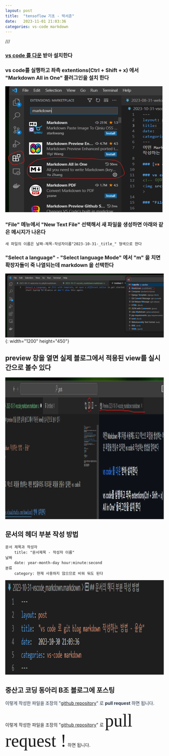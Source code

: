 ```yaml
---
layout: post
title:  "tensoflow 기초 - 박서준"
date:   2023-11-01 21:03:36 
categories: vs-code markdown
---
```

///

<!--주석으로 사용함 -->
### [vs code 를 다운](https://code.visualstudio.com/download) 받아 설치한다   

### vs code를 실행하고 좌측 extentions(Ctrl + Shift + x) 에서 "Markdown All in One" 플러그인을 설치 한다  
<!-- 이미지 삽입 방법은 아래 두가지 모두 사용 할수 있으나 아래것(![image])은 크기 조절이 되지 않는다 -->
<img src="/img/markdownAllinOne.png" width="500px" height="400px" title="px(픽셀) 크기 설정" alt="markdownAllinOne"><br/>  

### "File" 메뉴에서 "New Text File" 선택해서 새 파일을 생성하면 아래와 같은 메시지가 나온다  
    새 파일의 이름은 날짜-제목-작성자이름"2023-10-31-_title_" 형색으로 한다

### "Select a language" - "Select language Mode" 에서 "m" 을 치면 확장자들이 죽 나열되는데 markdown 을 선택한다
![image](/img/마크다운새파일생성.png){: width="1200" height="450"}

## preview 창을 열면 실제 블로그에서 적용된 view를 실시간으로 볼수 있다
<img src="/img/open_preview.png" width="1200px" height="450px" title="px(픽셀) 크기 설정" alt="open_preview"><br/>  

## 문서의 헤더 부분 작성 방법
    문서 제목과 작성자
        title: "문서제목 - 작성자 이름"
    날짜
        date: year-month-day hour:minute:second
    분류
        category: 현재 사용하지 않으므로 비워 둬도 된다  

<img src="/img/post_header.png" width="800px" height="300px" title="px(픽셀) 크기 설정" alt="post_header"><br/>   

## 중산고 코딩 동아리 B조 블로그에 포스팅  

<span style="color: #2D3748; background-color:#f6f8fa;"> 이렇게 작성한 파일을 조장의 "[github repository][git-hub-repo]" 로 **pull request** 하면 됩니다.</span>

이렇게 작성한 파일을 조장의 "[github repository][git-hub-repo]" 로 <span style="font-family:Papyrus; font-size:4em;">pull request !</span> 하면 됩니다.


[git-hub-repo]: https://jekyllrb.com/docs/home
